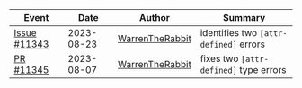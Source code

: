 | Event | Date | Author | Summary|
| --- | ------ | --- |--- |
|[Issue #11343](https://github.com/pytest-dev/pytest/issues/11343)|2023-08-23|[WarrenTheRabbit](https://github.com/WarrenTheRabbit)|identifies two `[attr-defined]` errors|
|[PR #11345](https://github.com/pytest-dev/pytest/pull/11345)|2023-08-07|[WarrenTheRabbit](https://github.com/WarrenTheRabbit)|fixes two `[attr-defined]` type errors


